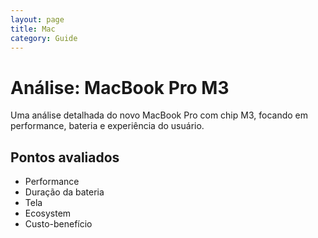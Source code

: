 ```yaml
---
layout: page
title: Mac
category: Guide
---
```


# Análise: MacBook Pro M3

Uma análise detalhada do novo MacBook Pro com chip M3, focando em performance, bateria e experiência do usuário.

## Pontos avaliados
- Performance
- Duração da bateria
- Tela
- Ecosystem
- Custo-benefício
